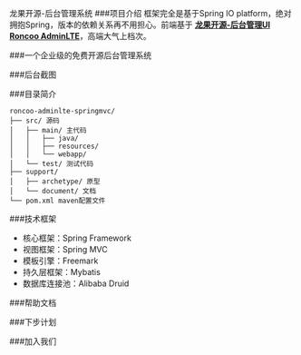龙果开源-后台管理系统
###项目介绍
框架完全是基于Spring IO platform，绝对拥抱Spring，版本的依赖关系再不用担心。前端基于 **[龙果开源-后台管理UI Roncoo AdminLTE](https://github.com/roncoo/roncoo-adminLTE)**，高端大气上档次。

###一个企业级的免费开源后台管理系统

###后台截图


###目录简介
```
roncoo-adminlte-springmvc/
├── src/ 源码
│   ├── main/ 主代码
│   │   ├── java/
│   │   ├── resources/
│   │   └── webapp/
│   └── test/ 测试代码
├── support/ 
│   ├── archetype/ 原型
│   └── document/ 文档
└── pom.xml maven配置文件

```

###技术框架
* 核心框架：Spring Framework
* 视图框架：Spring MVC
* 模板引擎：Freemark
* 持久层框架：Mybatis
* 数据库连接池：Alibaba Druid


###帮助文档

###下步计划

###加入我们